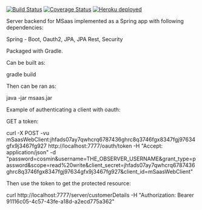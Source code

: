 
[![Build Status](https://travis-ci.org/cosminj/msaas.svg?branch=master)](https://travis-ci.org/cosminj/msaas)
[![Coverage Status](https://img.shields.io/coveralls/cosminj/msaas.svg?branch=master)](https://coveralls.io/r/cosminj/msaas?branch=master)
[![Heroku deployed](https://heroku-badge.herokuapp.com/?app=msaas-server)](https://msaas-server.herokuapp.com)

Server backend for MSaas implemented as a Spring app with following dependencies:

Spring - Boot, Oauth2, JPA, JPA Rest, Security

Packaged with Gradle.

Can be built as:

gradle build

Then can be ran as:

java -jar msaas.jar



Example of authenticating a client with oauth:

GET a token:

curl -X POST -vu mSaasWebClient:jhfads07ay7qwhcrq6787436ghrc8q3746fgx8347fgj97634gfx9j3467fg927 http://localhost:7777/oauth/token -H "Accept: application/json" -d "password=cosmin&username=THE_OBSERVER_USERNAME&grant_type=password&scope=read%20write&client_secret=jhfads07ay7qwhcrq6787436ghrc8q3746fgx8347fgj97634gfx9j3467fg927&client_id=mSaasWebClient"

Then use the token to get the protected resource:

curl http://localhost:7777/server/customerDetails -H "Authorization: Bearer 91116c05-4c57-43fe-a18d-a2ecd775a362"


